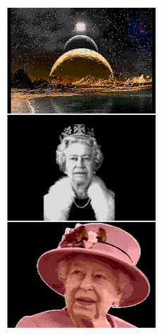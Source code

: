 [![](Quadalignment.png)](https://github.com/ivop/rc-archive/raw/master/Q/Quadalignment.xex)
[![](Queen.png)](https://github.com/ivop/rc-archive/raw/master/Q/Queen.xex)
[![](Quhat.png)](https://github.com/ivop/rc-archive/raw/master/Q/Quhat.xex)
